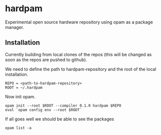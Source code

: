 # hardpam

Experimental open source hardware repository using opam as a package manager.

## Installation

Currently building from local clones of the repos (this will be changed as 
soon as the repos are pushed to github).

We need to define the path to hardpam-repository and the root of the local
installation.

```
REPO = <path-to-hardpam-repository>
ROOT = ~/.hardpam
```

Now init opam.

```
opam init --root $ROOT --compiler 0.1.0 hardpam $REPO 
eval `opam config env --root $ROOT`
```

If all goes well we should be able to see the packages

```
opam list -a
```

